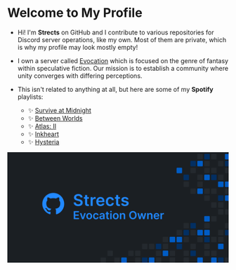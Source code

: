 # Welcome to My Profile

* Hi! I'm **Strects** on GitHub and I contribute to various repositories for Discord server operations, like my own. Most of them are private, which is why my profile may look mostly empty!

* I own a server called [Evocation](https://discord.com/invite/8XZUSks) which is focused on the genre of fantasy within speculative fiction. Our mission is to establish a community where unity converges with differing perceptions.

* This isn't related to anything at all, but here are some of my **Spotify** playlists:
  * ✨ [Survive at Midnight](https://open.spotify.com/playlist/2ODPtC7eoxU3SNGs8pkDMG?si=e69e68c43ffe497d)
  * ✨ [Between Worlds](https://open.spotify.com/playlist/685zfHcdrsPyh3Z3sHBt2l?si=7768c95a93734211) 
  * ✨ [Atlas: II](https://open.spotify.com/playlist/4xDcnDGRohPYuMwUDYyWWp?si=4917e985d3ad43dc)
  * ✨ [Inkheart](https://open.spotify.com/playlist/4IYpp9GXljKPp5rCXpQbyV?si=242fb522d0524067)
  * ✨ [Hysteria](https://open.spotify.com/playlist/0H6WXWDuN1pucbK0kV8CEQ?si=04dd60037b124fc9)

![Banner](Banner.png)
